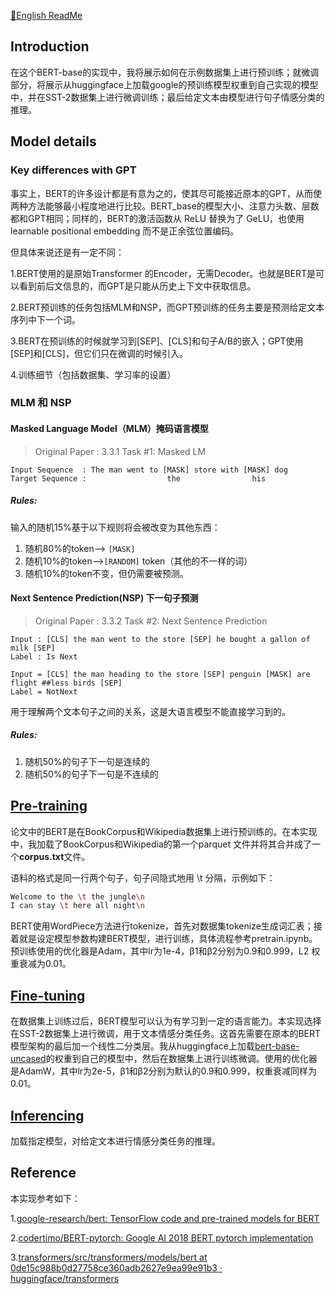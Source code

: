 [📖English ReadMe](./README.md)

## Introduction

在这个BERT-base的实现中，我将展示如何在示例数据集上进行预训练；就微调部分，将展示从huggingface上加载google的预训练模型权重到自己实现的模型中，并在SST-2数据集上进行微调训练；最后给定文本由模型进行句子情感分类的推理。



## Model details

### Key differences with GPT

事实上，BERT的许多设计都是有意为之的，使其尽可能接近原本的GPT，从而使两种方法能够最小程度地进行比较。BERT_base的模型大小、注意力头数、层数都和GPT相同；同样的，BERT的激活函数从 ReLU 替换为了 GeLU，也使用 learnable positional embedding 而不是正余弦位置编码。

但具体来说还是有一定不同：

1.BERT使用的是原始Transformer 的Encoder，无需Decoder。也就是BERT是可以看到前后文信息的，而GPT是只能从历史上下文中获取信息。

2.BERT预训练的任务包括MLM和NSP，而GPT预训练的任务主要是预测给定文本序列中下一个词。

3.BERT在预训练的时候就学习到[SEP]、[CLS]和句子A/B的嵌入；GPT使用[SEP]和[CLS]，但它们只在微调的时候引入。

4.训练细节（包括数据集、学习率的设置）



### MLM 和 NSP

#### Masked Language Model（MLM）掩码语言模型

> Original Paper : 3.3.1 Task #1: Masked LM 

```
Input Sequence  : The man went to [MASK] store with [MASK] dog
Target Sequence :                  the                his
```

##### Rules:

输入的随机15%基于以下规则将会被改变为其他东西：

1. 随机80%的token—> `[MASK]`
2. 随机10%的token—>`[RANDOM]` token（其他的不一样的词）
3. 随机10%的token不变，但仍需要被预测。

#### Next Sentence Prediction(NSP) 下一句子预测

> Original Paper : 3.3.2 Task #2: Next Sentence Prediction

```
Input : [CLS] the man went to the store [SEP] he bought a gallon of milk [SEP]
Label : Is Next

Input = [CLS] the man heading to the store [SEP] penguin [MASK] are flight ##less birds [SEP]
Label = NotNext
```

用于理解两个文本句子之间的关系，这是大语言模型不能直接学习到的。

##### Rules:

1. 随机50%的句子下一句是连续的
2. 随机50%的句子下一句是不连续的



## [Pre-training](./pretrain.ipynb)

论文中的BERT是在BookCorpus和Wikipedia数据集上进行预训练的。在本实现中，我加载了BookCorpus和Wikipedia的第一个parquet 文件并将其合并成了一个**corpus.txt**文件。

语料的格式是同一行两个句子，句子间隐式地用 \t 分隔，示例如下：

```bash
Welcome to the \t the jungle\n
I can stay \t here all night\n
```

BERT使用WordPiece方法进行tokenize，首先对数据集tokenize生成词汇表；接着就是设定模型参数构建BERT模型，进行训练，具体流程参考pretrain.ipynb。预训练使用的优化器是Adam，其中lr为1e-4，β1和β2分别为0.9和0.999，L2 权重衰减为0.01。

## [Fine-tuning](./finetune.ipynb) 

在数据集上训练过后，BERT模型可以认为有学习到一定的语言能力。本实现选择在SST-2数据集上进行微调，用于文本情感分类任务。这首先需要在原本的BERT模型架构的最后加一个线性二分类层。我从huggingface上加载[bert-base-uncased](https://huggingface.co/google-bert/bert-base-uncased)的权重到自己的模型中，然后在数据集上进行训练微调。使用的优化器是AdamW，其中lr为2e-5，β1和β2分别为默认的0.9和0.999，权重衰减同样为0.01。

## [Inferencing](./inference.ipynb) 

加载指定模型，对给定文本进行情感分类任务的推理。



## Reference

本实现参考如下：

1.[google-research/bert: TensorFlow code and pre-trained models for BERT](https://github.com/google-research/bert)

2.[codertimo/BERT-pytorch: Google AI 2018 BERT pytorch implementation](https://github.com/codertimo/BERT-pytorch)

3.[transformers/src/transformers/models/bert at 0de15c988b0d27758ce360adb2627e9ea99e91b3 · huggingface/transformers](https://github.com/huggingface/transformers/tree/0de15c988b0d27758ce360adb2627e9ea99e91b3/src/transformers/models/bert)